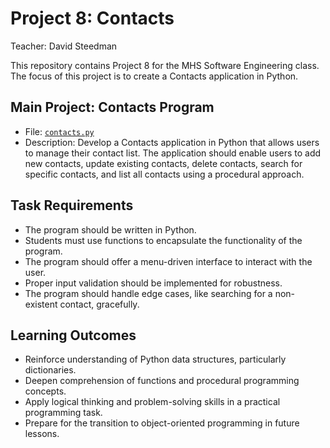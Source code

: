 # Project 8: Contacts

Teacher: David Steedman

This repository contains Project 8 for the MHS Software Engineering class. The focus of this project is to create a Contacts application in Python.

## Main Project: Contacts Program
- File: [`contacts.py`](contacts.py)
- Description: Develop a Contacts application in Python that allows users to manage their contact list. The application should enable users to add new contacts, update existing contacts, delete contacts, search for specific contacts, and list all contacts using a procedural approach.

## Task Requirements
- The program should be written in Python.
- Students must use functions to encapsulate the functionality of the program.
- The program should offer a menu-driven interface to interact with the user.
- Proper input validation should be implemented for robustness.
- The program should handle edge cases, like searching for a non-existent contact, gracefully.

## Learning Outcomes
- Reinforce understanding of Python data structures, particularly dictionaries.
- Deepen comprehension of functions and procedural programming concepts.
- Apply logical thinking and problem-solving skills in a practical programming task.
- Prepare for the transition to object-oriented programming in future lessons.
